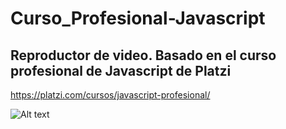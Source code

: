 # Curso_Profesional-Javascript

## Reproductor de video. Basado en el curso profesional de Javascript de Platzi
https://platzi.com/cursos/javascript-profesional/

![Alt text](imagen.png "imagen readme")

